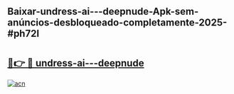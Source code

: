 ## Baixar-undress-ai---deepnude-Apk-sem-anúncios-desbloqueado-completamente-2025-#ph72l

# <h2><a href="https://ainizakaria.my?title=undress-ai---deepnude&ref=20M">🔗👉 🔴 undress-ai---deepnude</a></h2>

[![acn](https://github.com/user-attachments/assets/0f9c940e-d8b0-45ae-aac7-cd30a18b3e1c)](https://ainizakaria.my?title=undress-ai---deepnude&ref=20M)


